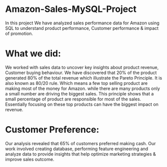 # Amazon-Sales-MySQL-Project

In this project We have analyzed sales performance data for Amazon using SQL to understand product performance, Customer performance & impact of promotion.
# What we did:
We worked with sales data to uncover key insights about product revenue, Customer buying behaviour.
We have discovered that 20% of the product generated 80% of the total revenue which illustrate the Pareto Principle.
It is also known as 80/20 rule.
Which means a few top selling product are making most of the money for Amazon.
while there are many products only a small number are driving the biggest sales.
This principle shows that a small percentage of product are responsible for most of the sales.
Essentially focusing on these top products can have the biggest impact on revenue.
# Customer Preference:
Our analysis revealed that 65% of customers preferred making cash.
Our work involved creating database, performing feature engineering and analyze data to provide insights that help optimize marketing strategies & improve sales outcome.
